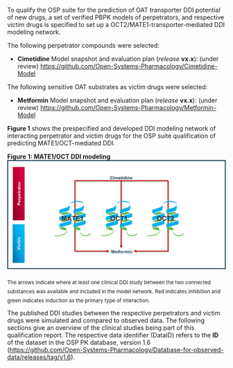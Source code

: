 To qualify the OSP suite for the prediction of OAT transporter DDI potential of new drugs, a set of verified PBPK models of perpetrators, and respective victim drugs is specified to set up a OCT2/MATE1-transporter-mediated DDI modeling network. 

The following perpetrator compounds were selected: 

- **Cimetidine**
  Model snapshot and evaluation plan (*release* **vx.x**): (under review) https://github.com/Open-Systems-Pharmacology/Cimetidine-Model

The following sensitive OAT substrates as victim drugs were selected:

- **Metformin**
  Model snapshot and evaluation plan (*release* **vx.x**): (under review) https://github.com/Open-Systems-Pharmacology/Metformin-Model
  
**Figure 1** shows the prespecified and developed DDI modeling network of interacting perpetrator and victim drugs for the OSP suite qualification of predicting MATE1/OCT-mediated DDI.

**Figure** **1: MATE1/OCT DDI modeling**
![DDI MATE1/OCT network](images/DDI_mate_oct_Compound_Network.png)

<sub>The arrows indicate where at least one clinical DDI study between the two connected substances was available and included in the model network. Red indicates inhibition and green indicates induction as the primary type of interaction.</sub>

The published DDI studies between the respective perpetrators and victim drugs were simulated and compared to observed data. The following sections give an overview of the clinical studies being part of this qualification report. The respective data identifier (DataID) refers to the **ID** of the dataset in the OSP PK database, version 1.6 (https://github.com/Open-Systems-Pharmacology/Database-for-observed-data/releases/tag/v1.6).
